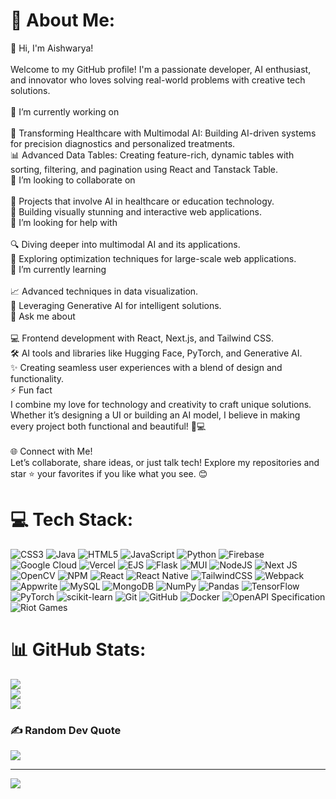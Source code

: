# 💫 About Me:
👋 Hi, I'm Aishwarya!<br><br>Welcome to my GitHub profile! I'm a passionate developer, AI enthusiast, and innovator who loves solving real-world problems with creative tech solutions.<br><br>🔭 I’m currently working on<br><br>🌟 Transforming Healthcare with Multimodal AI: Building AI-driven systems for precision diagnostics and personalized treatments.<br>📊 Advanced Data Tables: Creating feature-rich, dynamic tables with sorting, filtering, and pagination using React and Tanstack Table.<br>👯 I’m looking to collaborate on<br><br>🤖 Projects that involve AI in healthcare or education technology.<br>🎨 Building visually stunning and interactive web applications.<br>🤝 I’m looking for help with<br><br>🔍 Diving deeper into multimodal AI and its applications.<br>🚀 Exploring optimization techniques for large-scale web applications.<br>🌱 I’m currently learning<br><br>📈 Advanced techniques in data visualization.<br>🤯 Leveraging Generative AI for intelligent solutions.<br>💬 Ask me about<br><br>💻 Frontend development with React, Next.js, and Tailwind CSS.<br>🛠️ AI tools and libraries like Hugging Face, PyTorch, and Generative AI.<br>✨ Creating seamless user experiences with a blend of design and functionality.<br>⚡ Fun fact<br>I combine my love for technology and creativity to craft unique solutions. Whether it’s designing a UI or building an AI model, I believe in making every project both functional and beautiful! 🎨💻<br><br>🌐 Connect with Me!<br>Let’s collaborate, share ideas, or just talk tech! Explore my repositories and star ⭐ your favorites if you like what you see. 😊


# 💻 Tech Stack:
![CSS3](https://img.shields.io/badge/css3-%231572B6.svg?style=flat&logo=css3&logoColor=white) ![Java](https://img.shields.io/badge/java-%23ED8B00.svg?style=flat&logo=openjdk&logoColor=white) ![HTML5](https://img.shields.io/badge/html5-%23E34F26.svg?style=flat&logo=html5&logoColor=white) ![JavaScript](https://img.shields.io/badge/javascript-%23323330.svg?style=flat&logo=javascript&logoColor=%23F7DF1E) ![Python](https://img.shields.io/badge/python-3670A0?style=flat&logo=python&logoColor=ffdd54) ![Firebase](https://img.shields.io/badge/firebase-%23039BE5.svg?style=flat&logo=firebase) ![Google Cloud](https://img.shields.io/badge/GoogleCloud-%234285F4.svg?style=flat&logo=google-cloud&logoColor=white) ![Vercel](https://img.shields.io/badge/vercel-%23000000.svg?style=flat&logo=vercel&logoColor=white) ![EJS](https://img.shields.io/badge/ejs-%23B4CA65.svg?style=flat&logo=ejs&logoColor=black) ![Flask](https://img.shields.io/badge/flask-%23000.svg?style=flat&logo=flask&logoColor=white) ![MUI](https://img.shields.io/badge/MUI-%230081CB.svg?style=flat&logo=mui&logoColor=white) ![NodeJS](https://img.shields.io/badge/node.js-6DA55F?style=flat&logo=node.js&logoColor=white) ![Next JS](https://img.shields.io/badge/Next-black?style=flat&logo=next.js&logoColor=white) ![OpenCV](https://img.shields.io/badge/opencv-%23white.svg?style=flat&logo=opencv&logoColor=white) ![NPM](https://img.shields.io/badge/NPM-%23CB3837.svg?style=flat&logo=npm&logoColor=white) ![React](https://img.shields.io/badge/react-%2320232a.svg?style=flat&logo=react&logoColor=%2361DAFB) ![React Native](https://img.shields.io/badge/react_native-%2320232a.svg?style=flat&logo=react&logoColor=%2361DAFB) ![TailwindCSS](https://img.shields.io/badge/tailwindcss-%2338B2AC.svg?style=flat&logo=tailwind-css&logoColor=white) ![Webpack](https://img.shields.io/badge/webpack-%238DD6F9.svg?style=flat&logo=webpack&logoColor=black) ![Appwrite](https://img.shields.io/badge/Appwrite-%23FD366E.svg?style=flat&logo=appwrite&logoColor=white) ![MySQL](https://img.shields.io/badge/mysql-4479A1.svg?style=flat&logo=mysql&logoColor=white) ![MongoDB](https://img.shields.io/badge/MongoDB-%234ea94b.svg?style=flat&logo=mongodb&logoColor=white) ![NumPy](https://img.shields.io/badge/numpy-%23013243.svg?style=flat&logo=numpy&logoColor=white) ![Pandas](https://img.shields.io/badge/pandas-%23150458.svg?style=flat&logo=pandas&logoColor=white) ![TensorFlow](https://img.shields.io/badge/TensorFlow-%23FF6F00.svg?style=flat&logo=TensorFlow&logoColor=white) ![PyTorch](https://img.shields.io/badge/PyTorch-%23EE4C2C.svg?style=flat&logo=PyTorch&logoColor=white) ![scikit-learn](https://img.shields.io/badge/scikit--learn-%23F7931E.svg?style=flat&logo=scikit-learn&logoColor=white) ![Git](https://img.shields.io/badge/git-%23F05033.svg?style=flat&logo=git&logoColor=white) ![GitHub](https://img.shields.io/badge/github-%23121011.svg?style=flat&logo=github&logoColor=white) ![Docker](https://img.shields.io/badge/docker-%230db7ed.svg?style=flat&logo=docker&logoColor=white) ![OpenAPI Specification](https://img.shields.io/badge/openapiinitiative-%23000000.svg?style=flat&logo=openapiinitiative&logoColor=white) ![Riot Games](https://img.shields.io/badge/riotgames-D32936.svg?style=flat&logo=riotgames&logoColor=white)
# 📊 GitHub Stats:
![](https://github-readme-stats.vercel.app/api?username=AishwaryaChandel27&theme=radical&hide_border=true&include_all_commits=false&count_private=false)<br/>
![](https://github-readme-streak-stats.herokuapp.com/?user=AishwaryaChandel27&theme=radical&hide_border=true)<br/>
![](https://github-readme-stats.vercel.app/api/top-langs/?username=AishwaryaChandel27&theme=radical&hide_border=true&include_all_commits=false&count_private=false&layout=compact)

### ✍️ Random Dev Quote
![](https://quotes-github-readme.vercel.app/api?type=horizontal&theme=dark)

---
[![](https://visitcount.itsvg.in/api?id=AishwaryaChandel27&icon=2&color=5)](https://visitcount.itsvg.in)

<!-- Proudly created with GPRM ( https://gprm.itsvg.in ) -->
